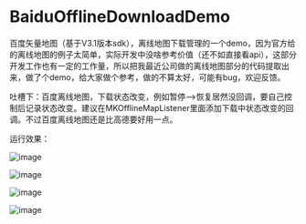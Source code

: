 BaiduOfflineDownloadDemo
========================

百度矢量地图（基于V3.1版本sdk），离线地图下载管理的一个demo，因为官方给的离线地图的例子太简单，实际开发中没啥参考价值（还不如直接看api），这部分开发工作也有一定的工作量，所以把我最近公司做的离线地图部分的代码提取出来，做了个demo，给大家做个参考，做的不算太好，可能有bug，欢迎反馈。

吐槽下：百度离线地图，下载状态改变，例如暂停-->恢复居然没回调，要自己控制后记录状态改变。建议在MKOfflineMapListener里面添加下载中状态改变的回调。不过百度离线地图还是比高德要好用一点。


运行效果：

![image](https://github.com/John-Chen/BaiduOfflineDownloadDemo/blob/master/运行效果图/Screenshot_2014-09-08-16-21-25.png)

![image](https://github.com/John-Chen/BaiduOfflineDownloadDemo/blob/master/运行效果图/Screenshot_2014-09-08-16-22-36.png)

![image](https://github.com/John-Chen/BaiduOfflineDownloadDemo/blob/master/运行效果图/Screenshot_2014-09-08-16-23-09.png)

![image](https://github.com/John-Chen/BaiduOfflineDownloadDemo/blob/master/运行效果图/Screenshot_2014-09-08-16-30-02.png)
